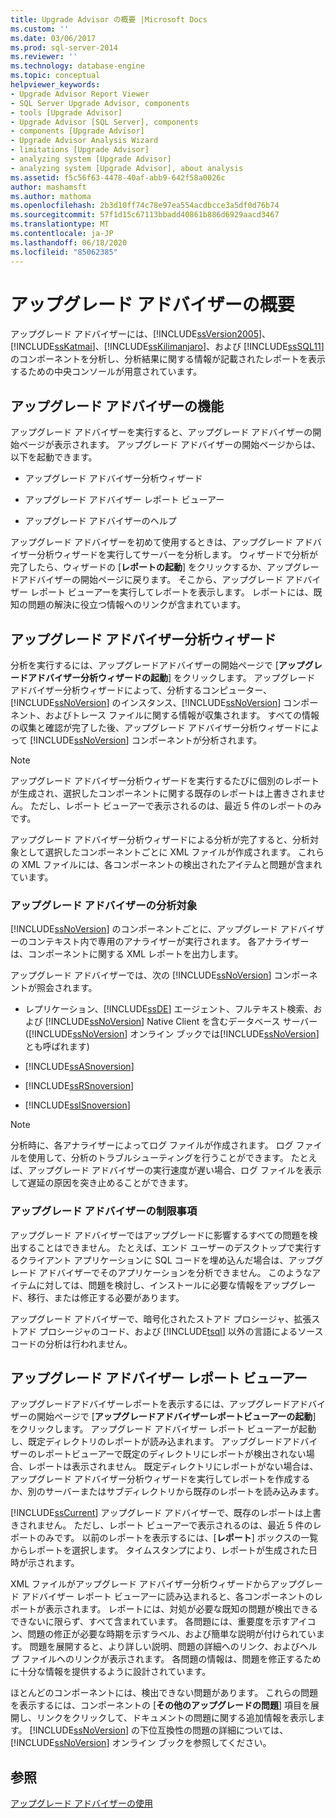 ```yaml
---
title: Upgrade Advisor の概要 |Microsoft Docs
ms.custom: ''
ms.date: 03/06/2017
ms.prod: sql-server-2014
ms.reviewer: ''
ms.technology: database-engine
ms.topic: conceptual
helpviewer_keywords:
- Upgrade Advisor Report Viewer
- SQL Server Upgrade Advisor, components
- tools [Upgrade Advisor]
- Upgrade Advisor [SQL Server], components
- components [Upgrade Advisor]
- Upgrade Advisor Analysis Wizard
- limitations [Upgrade Advisor]
- analyzing system [Upgrade Advisor]
- analyzing system [Upgrade Advisor], about analysis
ms.assetid: f5c56f63-4478-40af-abb9-642f58a0026c
author: mashamsft
ms.author: mathoma
ms.openlocfilehash: 2b3d10ff74c78e97ea554acdbcce3a5df0d76b74
ms.sourcegitcommit: 57f1d15c67113bbadd40861b886d6929aacd3467
ms.translationtype: MT
ms.contentlocale: ja-JP
ms.lasthandoff: 06/18/2020
ms.locfileid: "85062385"
---
```

# <a name="upgrade-advisor-overview"></a>アップグレード アドバイザーの概要
  アップグレード アドバイザーには、[!INCLUDE[ssVersion2005](../../includes/ssversion2005-md.md)]、[!INCLUDE[ssKatmai](../../includes/sskatmai-md.md)]、[!INCLUDE[ssKilimanjaro](../../includes/sskilimanjaro-md.md)]、および [!INCLUDE[ssSQL11](../../includes/sssql11-md.md)] のコンポーネントを分析し、分析結果に関する情報が記載されたレポートを表示するための中央コンソールが用意されています。  
  
## <a name="how-upgrade-advisor-works"></a>アップグレード アドバイザーの機能  
 アップグレード アドバイザーを実行すると、アップグレード アドバイザーの開始ページが表示されます。 アップグレード アドバイザーの開始ページからは、以下を起動できます。  
  
-   アップグレード アドバイザー分析ウィザード  
  
-   アップグレード アドバイザー レポート ビューアー  
  
-   アップグレード アドバイザーのヘルプ  
  
 アップグレード アドバイザーを初めて使用するときは、アップグレード アドバイザー分析ウィザードを実行してサーバーを分析します。 ウィザードで分析が完了したら、ウィザードの [**レポートの起動**] をクリックするか、アップグレードアドバイザーの開始ページに戻ります。 そこから、アップグレード アドバイザー レポート ビューアーを実行してレポートを表示します。 レポートには、既知の問題の解決に役立つ情報へのリンクが含まれています。  
  
## <a name="upgrade-advisor-analysis-wizard"></a>アップグレード アドバイザー分析ウィザード  
 分析を実行するには、アップグレードアドバイザーの開始ページで [**アップグレードアドバイザー分析ウィザードの起動**] をクリックします。 アップグレード アドバイザー分析ウィザードによって、分析するコンピューター、[!INCLUDE[ssNoVersion](../../includes/ssnoversion-md.md)] のインスタンス、[!INCLUDE[ssNoVersion](../../includes/ssnoversion-md.md)] コンポーネント、およびトレース ファイルに関する情報が収集されます。 すべての情報の収集と確認が完了した後、アップグレード アドバイザー分析ウィザードによって [!INCLUDE[ssNoVersion](../../includes/ssnoversion-md.md)] コンポーネントが分析されます。  
  
> [!NOTE]  
>  アップグレード アドバイザー分析ウィザードを実行するたびに個別のレポートが生成され、選択したコンポーネントに関する既存のレポートは上書きされません。 ただし、レポート ビューアーで表示されるのは、最近 5 件のレポートのみです。  
  
 アップグレード アドバイザー分析ウィザードによる分析が完了すると、分析対象として選択したコンポーネントごとに XML ファイルが作成されます。 これらの XML ファイルには、各コンポーネントの検出されたアイテムと問題が含まれています。  
  
### <a name="what-upgrade-advisor-analyzes"></a>アップグレード アドバイザーの分析対象  
 [!INCLUDE[ssNoVersion](../../includes/ssnoversion-md.md)] のコンポーネントごとに、アップグレード アドバイザーのコンテキスト内で専用のアナライザーが実行されます。 各アナライザーは、コンポーネントに関する XML レポートを出力します。  
  
 アップグレード アドバイザーでは、次の [!INCLUDE[ssNoVersion](../../includes/ssnoversion-md.md)] コンポーネントが照会されます。  
  
-   レプリケーション、[!INCLUDE[ssDE](../../includes/ssde-md.md)] エージェント、フルテキスト検索、および [!INCLUDE[ssNoVersion](../../includes/ssnoversion-md.md)] Native Client を含むデータベース サーバー ([!INCLUDE[ssNoVersion](../../includes/ssnoversion-md.md)] オンライン ブックでは[!INCLUDE[ssNoVersion](../../includes/ssnoversion-md.md)]とも呼ばれます)  
  
-   [!INCLUDE[ssASnoversion](../../includes/ssasnoversion-md.md)]  
  
-   [!INCLUDE[ssRSnoversion](../../includes/ssrsnoversion-md.md)]  
  
-   [!INCLUDE[ssISnoversion](../../includes/ssisnoversion-md.md)]  
  
> [!NOTE]  
>  分析時に、各アナライザーによってログ ファイルが作成されます。 ログ ファイルを使用して、分析のトラブルシューティングを行うことができます。 たとえば、アップグレード アドバイザーの実行速度が遅い場合、ログ ファイルを表示して遅延の原因を突き止めることができます。  
  
### <a name="upgrade-advisor-limitations"></a>アップグレード アドバイザーの制限事項  
 アップグレード アドバイザーではアップグレードに影響するすべての問題を検出することはできません。 たとえば、エンド ユーザーのデスクトップで実行するクライアント アプリケーションに SQL コードを埋め込んだ場合は、アップグレード アドバイザーでそのアプリケーションを分析できません。 このようなアイテムに対しては、問題を検討し、インストールに必要な情報をアップグレード、移行、または修正する必要があります。  
  
 アップグレード アドバイザーで、暗号化されたストアド プロシージャ、拡張ストアド プロシージャのコード、および [!INCLUDE[tsql](../../includes/tsql-md.md)] 以外の言語によるソース コードの分析は行われません。  
  
## <a name="upgrade-advisor-report-viewer"></a>アップグレード アドバイザー レポート ビューアー  
 アップグレードアドバイザーレポートを表示するには、アップグレードアドバイザーの開始ページで [**アップグレードアドバイザーレポートビューアーの起動**] をクリックします。 アップグレード アドバイザー レポート ビューアーが起動し、既定ディレクトリのレポートが読み込まれます。 アップグレードアドバイザーのレポートビューアーで既定のディレクトリにレポートが検出されない場合、レポートは表示されません。 既定ディレクトリにレポートがない場合は、アップグレード アドバイザー分析ウィザードを実行してレポートを作成するか、別のサーバーまたはサブディレクトリから既存のレポートを読み込みます。  
  
 [!INCLUDE[ssCurrent](../../includes/sscurrent-md.md)] アップグレード アドバイザーで、既存のレポートは上書きされません。 ただし、レポート ビューアーで表示されるのは、最近 5 件のレポートのみです。 以前のレポートを表示するには、[**レポート**] ボックスの一覧からレポートを選択します。 タイムスタンプにより、レポートが生成された日時が示されます。  
  
 XML ファイルがアップグレード アドバイザー分析ウィザードからアップグレード アドバイザー レポート ビューアーに読み込まれると、各コンポーネントのレポートが表示されます。 レポートには、対処が必要な既知の問題が検出できるできないに限らず、すべて含まれています。 各問題には、重要度を示すアイコン、問題の修正が必要な時期を示すラベル、および簡単な説明が付けられています。 問題を展開すると、より詳しい説明、問題の詳細へのリンク、およびヘルプ ファイルへのリンクが表示されます。 各問題の情報は、問題を修正するために十分な情報を提供するように設計されています。  
  
 ほとんどのコンポーネントには、検出できない問題があります。 これらの問題を表示するには、コンポーネントの [**その他のアップグレードの問題**] 項目を展開し、リンクをクリックして、ドキュメントの問題に関する追加情報を表示します。 [!INCLUDE[ssNoVersion](../../includes/ssnoversion-md.md)] の下位互換性の問題の詳細については、[!INCLUDE[ssNoVersion](../../includes/ssnoversion-md.md)] オンライン ブックを参照してください。  
  
## <a name="see-also"></a>参照  
 [アップグレード アドバイザーの使用](../../../2014/sql-server/install/working-with-upgrade-advisor.md)  
  
  
